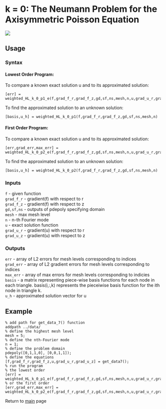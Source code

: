 # k = 0: The Neumann Problem for the Axisymmetric Poisson Equation

<img src="https://render.githubusercontent.com/render/math?math=%5Cbegin%7Baligned%7D%0A%20%20%20%20%20%20%20%20%20%20%20%20-%20%5Ctext%7Bdiv%7D%5E%7Bn*%7D_%7Brz%7D%20%5Ctext%7Bgrad%7D%5En_%7Brz%7D%20u%20%26%20%3D%20f%20%26%26%5Ctext%7B%20in%20%7D%20%5COmega%2C%20%5C%5C%0A%20%20%20%20%20%20%20%20%20%20%20%20%5Ctext%7Bgrad%7D%5En_%7Brz%7D%20u%20%5Ccdot%20n%20%26%20%3D%200%20%26%26%5Ctext%7B%20on%20%7D%20%5CGamma_1.%0A%20%20%20%20%20%20%20%20%20%20%20%20%5Cend%7Baligned%7D">

## Usage

### Syntax

#### Lowest Order Program:
To compare a known exact solution u and to its approximated solution:
```
[err] = weighted_HL_k_0_p1_e(f,grad_f_r,grad_f_z,gd,sf,ns,mesh,n,u,grad_u_r,grad_u_z)
```
To find the approximated solution to an unknown solution:
```
[basis,u_h] = weighted_HL_k_0_p1(f,grad_f_r,grad_f_z,gd,sf,ns,mesh,n)
```

#### First Order Program:
To compare a known exact solution u and to its approximated solution:
```
[err,grad_err,max_err] = weighted_HL_k_0_p2_e(f,grad_f_r,grad_f_z,gd,sf,ns,mesh,n,u,grad_u_r,grad_u_z)
```
To find the approximated solution to an unknown solution:
```
[basis,u_h] = weighted_HL_k_0_p2(f,grad_f_r,grad_f_z,gd,sf,ns,mesh,n)
```

### Inputs
`f` - given function  
`grad_f_r` - gradient(f) with respect to r  
`grad_f_z` - gradient(f) with respect to z  
`gd,sf,ns` - outputs of pdepoly specifying domain  
`mesh` - max mesh level  
`n` - n-th Fourier mode  
`u` - exact solution function  
`grad_u_r` - gradient(u) with respect to r  
`grad_u_z` - gradient(u) with respect to z  

### Outputs
`err` - array of L2 errors for mesh levels corresponding to indices  
`grad_err` - array of L2 gradient errors for mesh levels corresponding to indices  
`max_err` - array of max errors for mesh levels corresponding to indicies  
`basis` - a matrix representing piece-wise basis functions for each node in each triangle. basis(i,:,k) represents the pieceiwise basis function for the ith node in triangle k.  
`u_h` - approximated solution vector for u  

## Example
```
% add path for get_data_7() function
addpath ../data/
% define the highest mesh level
mesh = 5;
% define the nth-Fourier mode
n = 1;
% define the problem domain
pdepoly([0,1,1,0], [0,0,1,1]);
% define the equations
[f,grad_f_r,grad_f_z,u,grad_u_r,grad_u_z] = get_data7();
% run the program
% the lowest order
[err] = weighted_HL_k_0_p1_e(f,grad_f_r,grad_f_z,gd,sf,ns,mesh,n,u,grad_u_r,grad_u_z);
% or the first order
[err,grad_err,max_err] = weighted_HL_k_0_p2_e(f,grad_f_r,grad_f_z,gd,sf,ns,mesh,n,u,grad_u_r,grad_u_z);
```

Return to [main](../README.md) page
